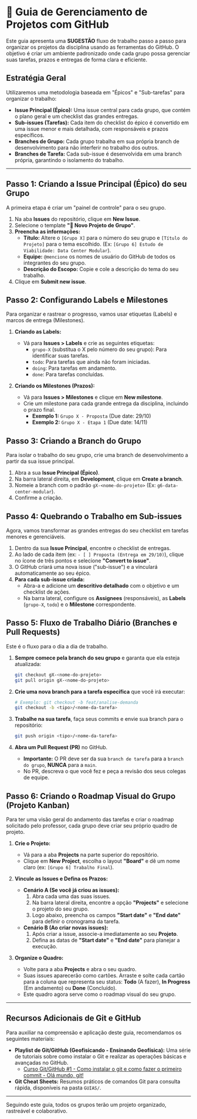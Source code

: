 # 📖 Guia de Gerenciamento de Projetos com GitHub

Este guia apresenta uma **SUGESTÃO** fluxo de trabalho passo a passo para organizar os projetos da disciplina usando as ferramentas do GitHub. O objetivo é criar um ambiente padronizado onde cada grupo possa gerenciar suas tarefas, prazos e entregas de forma clara e eficiente.

## Estratégia Geral

Utilizaremos uma metodologia baseada em "Épicos" e "Sub-tarefas" para organizar o trabalho:

- **Issue Principal (Épico):** Uma issue central para cada grupo, que contém o plano geral e um checklist das grandes entregas.
- **Sub-issues (Tarefas):** Cada item do checklist do épico é convertido em uma issue menor e mais detalhada, com responsáveis e prazos específicos.
- **Branches de Grupo:** Cada grupo trabalha em sua própria branch de desenvolvimento para não interferir no trabalho dos outros.
- **Branches de Tarefa:** Cada sub-issue é desenvolvida em uma branch própria, garantindo o isolamento do trabalho.

---

## Passo 1: Criando a Issue Principal (Épico) do seu Grupo

A primeira etapa é criar um "painel de controle" para o seu grupo.

1.  Na aba **Issues** do repositório, clique em **New Issue**.
2.  Selecione o template **"📝 Novo Projeto de Grupo"**.
3.  **Preencha as informações:**
    - **Título:** Altere o `[Grupo X]` para o número do seu grupo e `[Título do Projeto]` para o tema escolhido. (Ex: `[Grupo 6] Estudo de Viabilidade: Data Center Modular`).
    - **Equipe:** `@mencione` os nomes de usuário do GitHub de todos os integrantes do seu grupo.
    - **Descrição do Escopo:** Copie e cole a descrição do tema do seu trabalho.
4.  Clique em **Submit new issue**.

## Passo 2: Configurando Labels e Milestones

Para organizar e rastrear o progresso, vamos usar etiquetas (Labels) e marcos de entrega (Milestones).

1.  **Criando as Labels:**

    - Vá para **Issues > Labels** e crie as seguintes etiquetas:
      - `grupo-X` (substitua o X pelo número do seu grupo): Para identificar suas tarefas.
      - `todo`: Para tarefas que ainda não foram iniciadas.
      - `doing`: Para tarefas em andamento.
      - `done`: Para tarefas concluídas.

2.  **Criando os Milestones (Prazos):**
    - Vá para **Issues > Milestones** e clique em **New milestone**.
    - Crie um milestone para cada grande entrega da disciplina, incluindo o prazo final.
      - **Exemplo 1:** `Grupo X - Proposta` (Due date: 29/10)
      - **Exemplo 2:** `Grupo X - Etapa 1` (Due date: 14/11)

## Passo 3: Criando a Branch do Grupo

Para isolar o trabalho do seu grupo, crie uma branch de desenvolvimento a partir da sua issue principal.

1.  Abra a sua **Issue Principal (Épico)**.
2.  Na barra lateral direita, em **Development**, clique em **Create a branch**.
3.  Nomeie a branch com o padrão `gX-<nome-do-projeto>` (Ex: `g6-data-center-modular`).
4.  Confirme a criação.

## Passo 4: Quebrando o Trabalho em Sub-issues

Agora, vamos transformar as grandes entregas do seu checklist em tarefas menores e gerenciáveis.

1.  Dentro da sua **Issue Principal**, encontre o checklist de entregas.
2.  Ao lado de cada item (ex: `- [ ] Proposta (Entrega em 29/10)`), clique no ícone de três pontos e selecione **"Convert to issue"**.
3.  O GitHub criará uma nova issue ("sub-issue") e a vinculará automaticamente ao seu épico.
4.  **Para cada sub-issue criada:**
    - Abra-a e adicione um **descritivo detalhado** com o objetivo e um checklist de ações.
    - Na barra lateral, configure os **Assignees** (responsáveis), as **Labels** (`grupo-X`, `todo`) e o **Milestone** correspondente.

## Passo 5: Fluxo de Trabalho Diário (Branches e Pull Requests)

Este é o fluxo para o dia a dia de trabalho.

1.  **Sempre comece pela branch do seu grupo** e garanta que ela esteja atualizada:

    ```bash
    git checkout gX-<nome-do-projeto>
    git pull origin gX-<nome-do-projeto>
    ```

2.  **Crie uma nova branch para a tarefa específica** que você irá executar:

    ```bash
    # Exemplo: git checkout -b feat/analise-demanda
    git checkout -b <tipo>/<nome-da-tarefa>
    ```

3.  **Trabalhe na sua tarefa**, faça seus commits e envie sua branch para o repositório:

    ```bash
    git push origin <tipo>/<nome-da-tarefa>
    ```

4.  **Abra um Pull Request (PR)** no GitHub.
    - **Importante:** O PR deve ser da sua `branch de tarefa` para a `branch do grupo`, **NUNCA** para a `main`.
    - No PR, descreva o que você fez e peça a revisão dos seus colegas de equipe.

## Passo 6: Criando o Roadmap Visual do Grupo (Projeto Kanban)

Para ter uma visão geral do andamento das tarefas e criar o roadmap solicitado pelo professor, cada grupo deve criar seu próprio quadro de projeto.

1.  **Crie o Projeto:**
    -   Vá para a aba **Projects** na parte superior do repositório.
    -   Clique em **New Project**, escolha o layout **"Board"** e dê um nome claro (ex: `[Grupo 6] Trabalho Final`).

2.  **Vincule as Issues e Defina os Prazos:**
    -   **Cenário A (Se você já criou as issues):**
        1.  Abra cada uma das suas issues.
        2.  Na barra lateral direita, encontre a opção **"Projects"** e selecione o projeto do seu grupo.
        3.  Logo abaixo, preencha os campos **"Start date"** e **"End date"** para definir o cronograma da tarefa.
    -   **Cenário B (Ao criar novas issues):**
        1.  Após criar a issue, associe-a imediatamente ao seu **Projeto**.
        2.  Defina as datas de **"Start date"** e **"End date"** para planejar a execução.

3.  **Organize o Quadro:**
    -   Volte para a aba **Projects** e abra o seu quadro.
    -   Suas issues aparecerão como cartões. Arraste e solte cada cartão para a coluna que representa seu status: **Todo** (A fazer), **In Progress** (Em andamento) ou **Done** (Concluído).
    -   Este quadro agora serve como o roadmap visual do seu grupo.

---

## Recursos Adicionais de Git e GitHub

Para auxiliar na compreensão e aplicação deste guia, recomendamos os seguintes materiais:

- **Playlist de Git/GitHub (Geofisicando - Ensinando Geofísica):** Uma série de tutoriais sobre como instalar o Git e realizar as operações básicas e avançadas no GitHub.
  - [Curso Git/GitHub #1 - Como instalar o git e como fazer o primeiro commit - Olá mundo, git!](https://www.youtube.com/watch?v=ZZLnlAbSDrI&list=PLLCFxfe9wkl_URgxXbZzRnhBH6neoBFjG)
- **Git Cheat Sheets:** Resumos práticos de comandos Git para consulta rápida, disponíveis na pasta `GUIAS/`.

---

Seguindo este guia, todos os grupos terão um projeto organizado, rastreável e colaborativo.
